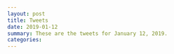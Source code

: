 ```yaml
---
layout: post
title: Tweets
date: 2019-01-12
summary: These are the tweets for January 12, 2019.
categories:
---
```


